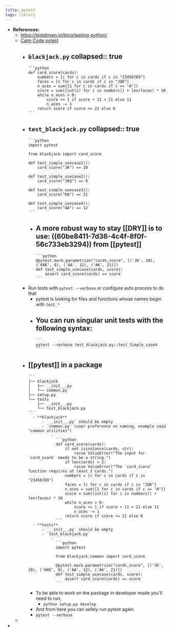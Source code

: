 ```yaml
---
title: pytest
tags: library
---
```


- **References:**
	- https://testdriven.io/blog/testing-python/
	- [Calm Code pytest](https://calmcode.io/pytest/introduction.html)
		- `blackjack.py`
		  collapsed:: true
			-
			  ```python
			  def card_score(cards):
			      numbers = [c for c in cards if c in "23456789"]
			      faces = [c for c in cards if c in "JQK"]
			      n_aces = sum([1 for c in cards if c == "A"])
			      score = sum([int(i) for i in numbers]) + len(faces) * 10
			      while n_aces > 0:
			          score += 1 if score + 11 > 21 else 11
			          n_aces -= 1
			      return score if score <= 21 else 0
			  ```
		- `test_blackjack.py`
		  collapsed:: true
			-
			  ```python
			  import pytest
			  
			  from blackjack import card_score
			  
			  def test_simple_usecase1():
			      card_score("JK") == 20
			  
			  def test_simple_usecase2():
			      card_score("JKQ") == 0
			  
			  def test_simple_usecase3():
			      card_score("KA") == 21
			  
			  def test_simple_usecase4():
			      card_score("AA") == 12
			  ```
			- A more robust way to stay [[DRY]] is to use: ((60be8411-7d36-4c4f-8f0f-56c733eb3294)) from [[pytest]]
				-
				  ```python
				  @pytest.mark.parametrize("cards,score", [('JK', 20), ('KKK', 0), ('AA', 12), ('AK', 21)])
				  def test_simple_usecase(cards, score):
				      assert card_score(cards) == score
				  ```
		- Run tests with `pytest --verbose` or configure auto process to do that
			- pytest is looking for files and functions whose names begin with `test_*`
			- You can run singular unit tests with the following syntax:
				-
				  ```
				  pytest --verbose test_blackjack.py::test_Simple_case4
				  ```
		- [[pytest]] in a package
			-
			  ```
			  ├── blackjack
			  │   ├── __init__.py
			  │   └── common.py
			  ├── setup.py
			  └── tests
			      ├── __init__.py
			      └── test_blackjack.py
			  ```
				- **blackjack**
					- `__init__.py` should be empty
					- `common.py` (user preference on naming, example said "common utilities")
						-
						  ```python
						  def card_score(cards):
						      if not isinstance(cards, str):
						          raise ValueError("The input for `card_score` needs to be a string.")
						      if len(cards) < 2:
						          raise ValueError("The `card_score` function requires at least 2 cards.")
						      numbers = [c for c in cards if c in "23456789"]
						      faces = [c for c in cards if c in "JQK"]
						      n_aces = sum([1 for c in cards if c == "A"])
						      score = sum([int(i) for i in numbers]) + len(faces) * 10
						      while n_aces > 0:
						          score += 1 if score + 11 > 21 else 11
						          n_aces -= 1
						      return score if score <= 21 else 0
						  ```
				- **tests**
					- `__init__.py` should be empty
					- `test_blackjack.py`
						-
						  ```python
						  import pytest
						  
						  from blackjack.common import card_score
						  
						  @pytest.mark.parametrize("cards,score", [('JK', 20), ('KKK', 0), ('AA', 12), ('AK', 21)])
						  def test_simple_usecase(cards, score):
						      assert card_score(cards) == score
						  ```
			- To be able to work on the package in developer mode you'll need to run;
				- `python setup.py develop`
			- And from here you can safely run pytest again.
			- `pytest --verbose`
	-
-